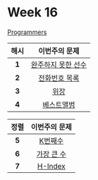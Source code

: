 # Week 16

[Programmers](https://programmers.co.kr/learn/challenges)

해시 | 이번주의 문제
:---: | :--------:
**1** | [완주하지 못한 선수](https://programmers.co.kr/learn/courses/30/lessons/42576)
**2** | [전화번호 목록](https://programmers.co.kr/learn/courses/30/lessons/42577)
**3** | [위장](https://programmers.co.kr/learn/courses/30/lessons/42578)
**4** | [베스트앨범](https://programmers.co.kr/learn/courses/30/lessons/42579)

정렬 | 이번주의 문제
:---: | :--------:
**5** | [K번째수](https://programmers.co.kr/learn/courses/30/lessons/42748)
**6** | [가장 큰 수](https://programmers.co.kr/learn/courses/30/lessons/42746)
**7** | [H-Index](https://programmers.co.kr/learn/courses/30/lessons/42747)
